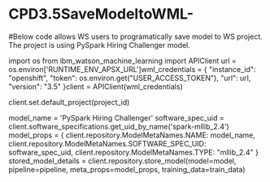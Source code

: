 # CPD3.5SaveModeltoWML-

#Below code allows WS users to programatically save model to WS project.  The project is using PySpark Hiring Challenger model.

import os
from ibm_watson_machine_learning import APIClient
url = os.environ['RUNTIME_ENV_APSX_URL']wml_credentials = {
    "instance_id": "openshift",
    "token": os.environ.get("USER_ACCESS_TOKEN"),
    "url": url,
    "version": "3.5"
}client = APIClient(wml_credentials)


client.set.default_project(project_id)


model_name = 'PySpark Hiring Challenger'
software_spec_uid = client.software_specifications.get_uid_by_name('spark-mllib_2.4')
model_props = {
    client.repository.ModelMetaNames.NAME: model_name,
    client.repository.ModelMetaNames.SOFTWARE_SPEC_UID: software_spec_uid,
    client.repository.ModelMetaNames.TYPE: "mllib_2.4"
}
stored_model_details = client.repository.store_model(model=model, pipeline=pipeline, meta_props=model_props, training_data=train_data)
